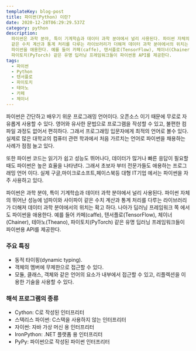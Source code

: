 ```yaml
---
templateKey: blog-post
title: 파이썬(Python) 이란?
date: 2020-12-28T06:29:29.537Z
category: python
description:
  파이썬은 과학 분야, 특이 기계학습과 데이터 과학 분야에서 널리 사용된다. 파이썬 자체의 뛰어난 성능에 넘파이와 사이파이
  같은 수치 계산과 통계 처리를 다루는 라이브러리가 더해져 데이터 과학 분야에서의 위치는 확고 하다. 나아가 딥러닝 프레임워크 쪽 에서도
  파이썬을 애용한다. 예를 들어 카페(caffe), 텐서플로(TensorFlow), 체이너(Chainer), 테아노(Theano),
  파이토치(PyTorch) 같은 유명 딥러닝 프레임워크들이 파이썬용 API를 제공한다.
tags:
  - 파이썬
  - Python
  - 텐서플로
  - 파이토치
  - 테아노
  - 카페
  - 체이너
---
```


파이썬은 간단하고 배우기 위운 프로그래밍 언어이다. 오픈소스 이기 때문에 무로로 자유롭게 사용할 수 있다. 영어와 유사한 문법으로 프로그램을 작성할 수 있고, 불편한 컴파일 과정도 없어서 편히하다. 그래서 프로그래밍 입문자에게 최적의 언어로 볼수 있다. 실제로 많은 대학교의 컴퓨터 관련 학과에서 처음 가르치는 언어로 파이썬을 채용하는 사례가 점점 늘고 있다.

또한 파이썬 코드는 읽기가 쉽고 성능도 뛰어나다, 데이터가 많거나 빠른 응답이 필요할 때도 파이썬은 높은 효율을 나타낸다. 그래서 초보자 부터 전문가들도 애용하는 프로그래밍 언어 이다. 실제 구글,마이크로소프트,페이스북등 대형 IT기업 에서는 파이썬을 자주 사용하고 있다.

파이썬은 과학 분야, 특이 기계학습과 데이터 과학 분야에서 널리 사용된다. 파이썬 자체의 뛰어난 성능에 넘파이와 사이파이 같은 수치 계산과 통계 처리를 다루는 라이브러리가 더해져 데이터 과학 분야에서의 위치는 확고 하다. 나아가 딥러닝 프레임워크 쪽 에서도 파이썬을 애용한다. 예를 들어 카페(caffe), 텐서플로(TensorFlow), 체이너(Chainer), 테아노(Theano), 파이토치(PyTorch) 같은 유명 딥러닝 프레임워크들이 파이썬용 API를 제공한다.

### 주요 특징

- 동적 타이핑(dynamic typing).
- 객체의 멤버에 무제한으로 접근할 수 있다.
- 모듈, 클래스, 객체와 같은 언어의 요소가 내부에서 접근할 수 있고, 리플렉션을 이용한 기술을 사용할 수 있다.

### 해석 프로그램의 종류

- Cython: C로 작성된 인터프리터
- 스택리스 파이썬: C스택을 사용하지 않는 인터프리터
- 자이썬: 자바 가상 머신 용 인터프리터
- IronPython: .NET 플랫폼 용 인터프리터
- PyPy: 파이썬으로 작성된 파이썬 인터프리터
